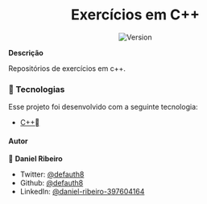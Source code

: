 <h1 align="center">Exercícios em C++</h1>
<p align="center">
  <img alt="Version" src="https://img.shields.io/badge/version-0.1.0-blue.svg?cacheSeconds=2592000" />
  <a href="https://twitter.com/defauth8" target="_blank">
  </a>
</p>

**Descrição**

Repositórios de exercícios em c++.

### :nut_and_bolt: Tecnologias

Esse projeto foi desenvolvido com a seguinte tecnologia:

- [C++][cpp]

[cpp]: http://www.cplusplus.org/

#### Autor

👤 **Daniel Ribeiro**

- Twitter: [@defauth8](https://twitter.com/defauth8)
- Github: [@defauth8](https://github.com/defauth98)
- LinkedIn: [@daniel-ribeiro-397604164](https://linkedin.com/in/daniel-ribeiro-397604164)
